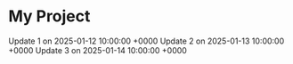 # My Project
Update 1 on 2025-01-12 10:00:00 +0000
Update 2 on 2025-01-13 10:00:00 +0000
Update 3 on 2025-01-14 10:00:00 +0000
